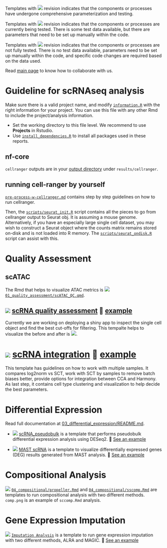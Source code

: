 Templates with ![](https://img.shields.io/badge/status-stable-green) revision indicates that the components or processes have undergone comprehensive parameterization and testing.

Templates with ![](https://img.shields.io/badge/status-alpha-yellow) revision indicates that the components or processes are currently being tested. There is some test data available, but there are parameters that need to be set up manually within the code.

Templates with ![](https://img.shields.io/badge/status-draft-grey) revision indicates that the components or processes are not fully tested. There is no test data available, parameters need to be set up manually within the code, and specific code changes are required based on the data used.

Read [main page](https://github.com/bcbio) to know how to collaborate with us.

# Guideline for scRNAseq analysis

Make sure there is a valid project name, and modify [`information.R`](information.R) with the right information for your project. You can use this file with any other Rmd to include the project/analysis information.

-   Set the working directory to this file level. We recommend to use **Projects** in Rstudio.
-   Use [`install_dependencies.R`](install_dependencies.R) to install all packages used in these reports.

## nf-core

`cellranger` outputs are in your [output directory](https://nf-co.re/scrnaseq/4.0.0/docs/output/#cellranger) under `results/cellranger`.

## running cell-ranger by yourself

[`pre-process-w-cellranger.md`](pre-process-w-cellranger.md) contains step by step guidelines on how to run cellranger.

Then, the [`scripts/seurat_init.R`](scripts/seurat_init.R) script contains all the pieces to go from cellranger output to Seurat obj. It is assuming a mouse genome. Alternatively, if you have an especially large single cell dataset, you may wish to construct a Seurat object where the counts matrix remains stored on-disk and is not loaded into R memory. The [`scripts/seurat_ondisk.R`](scripts/seurat_ondisk.R) script can assist with this.

# Quality Assessment

## scATAC

The Rmd that helps to visualize ATAC metrics is ![](https://img.shields.io/badge/status-alpha-yellow) [`01_quality_assessment/scATAC_QC.qmd`](01_quality_assessment/scATAC_QC.qmd).

## ![](https://img.shields.io/badge/status-stable-green) [scRNA quality assessment](01_quality_assessment/scRNA_QC.qmd) 👀 [example](https://bcbio.github.io/singlecell-reports/01_quality_assessment/scRNA_QC.html)

Currently we are working on deploying a shiny app to inspect the single cell object and find the best cut-offs for filtering. This tempalte helps to visualize the before and after is ![](https://img.shields.io/badge/status-alpha-yellow).

# ![](https://img.shields.io/badge/status-stable-green) [scRNA integration](02_integration/norm_integration.qmd) 👀 [example](https://bcbio.github.io/singlecell-reports/02_integration/norm_integration.html)

This template has guidelines on how to work with multiple samples. It compares log2norm vs SCT, work with SCT by samples to remove batch biases better, provide options for integration between CCA and Harmony. As last step, it contains cell type clustering and visualization to help decide the best parameters.

# Differential Expression

Read full documentation at [03_differential_expression/README.md](03_differential_expression/README.md).

-   ![](https://img.shields.io/badge/status-stable-green) [scRNA_pseudobulk](03_differential_expression/scRNA_pseudobulk.qmd) is a template that performs pseudobulk differential expression analysis using DESeq2. 👀 [See an example](https://bcbio.github.io/singlecell-reports/03_differential_expression/scRNA_pseudobulk.html)

- ![](https://img.shields.io/badge/status-stable-green) [MAST scRNA](03_differential_expression/scRNA_MAST.Rmd) is a template to visualize differentially expressed genes (DEG) results generated from MAST analysis. 👀 [See an example](https://bcbio.github.io/singlecell-reports/03_differential_expression/scRNA_MAST.html)

# Compositional Analysis

![](https://img.shields.io/badge/status-draft-grey) [`04_compositional/propeller.Rmd`](04_compositional/propeller.Rmd) and [`04_compositional/sscomp.Rmd`](04_compositional/sccomp.Rmd) are templates to run compositional analysis with two different methods. `comp.png` is an example of `sccomp.Rmd` analysis.

# Gene Expression Imputation

![](https://img.shields.io/badge/status-stable-green) [`Imputation Analysis`](05_imputation/imputation.qmd) is a template to run gene expression imputation with two different methods, ALRA and MAGIC. 👀 [See an example](https://bcbio.github.io/singlecell-reports/05_imputation/imputation.html)